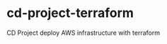 # cd-project-terraform
CD Project deploy AWS infrastructure with terraform

<!-- To submit your changes
git add . && git commit -m 'CD Project: Terraform' && git push origin main
--> 